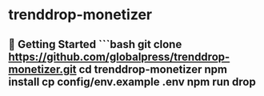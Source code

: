 # trenddrop-monetizer
 ## 🧪 Getting Started  ```bash git clone https://github.com/globalpress/trenddrop-monetizer.git cd trenddrop-monetizer npm install cp config/env.example .env npm run drop

